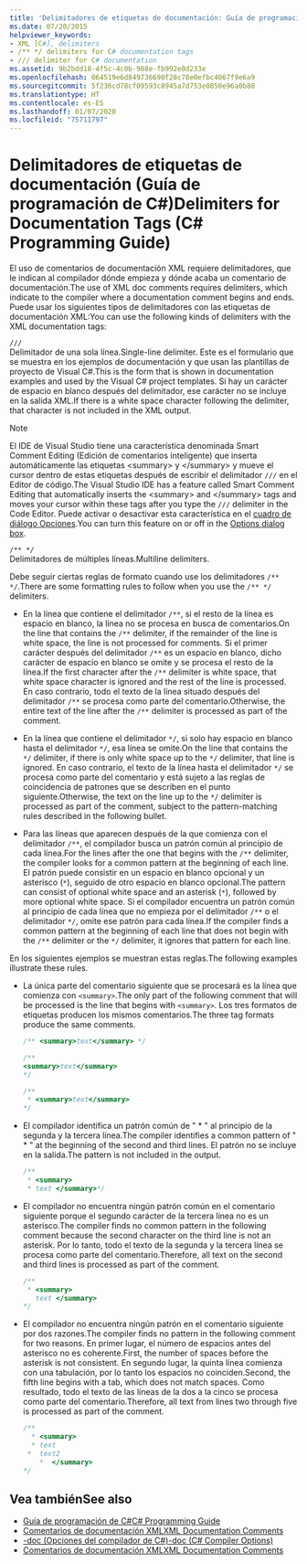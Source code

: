 ```yaml
---
title: 'Delimitadores de etiquetas de documentación: Guía de programación de C#'
ms.date: 07/20/2015
helpviewer_keywords:
- XML [C#], delimiters
- /** */ delimiters for C# documentation tags
- /// delimiter for C# documentation
ms.assetid: 9b2bdd18-4f5c-4c0b-988e-fb992e0d233e
ms.openlocfilehash: 064519e6d849736690f28c78e0efbc4067f9e6a9
ms.sourcegitcommit: 5f236cd78cf09593c8945a7d753e0850e96a0b80
ms.translationtype: HT
ms.contentlocale: es-ES
ms.lasthandoff: 01/07/2020
ms.locfileid: "75711797"
---
```

# <a name="delimiters-for-documentation-tags-c-programming-guide"></a><span data-ttu-id="56166-102">Delimitadores de etiquetas de documentación (Guía de programación de C#)</span><span class="sxs-lookup"><span data-stu-id="56166-102">Delimiters for Documentation Tags (C# Programming Guide)</span></span>
<span data-ttu-id="56166-103">El uso de comentarios de documentación XML requiere delimitadores, que le indican al compilador dónde empieza y dónde acaba un comentario de documentación.</span><span class="sxs-lookup"><span data-stu-id="56166-103">The use of XML doc comments requires delimiters, which indicate to the compiler where a documentation comment begins and ends.</span></span> <span data-ttu-id="56166-104">Puede usar los siguientes tipos de delimitadores con las etiquetas de documentación XML:</span><span class="sxs-lookup"><span data-stu-id="56166-104">You can use the following kinds of delimiters with the XML documentation tags:</span></span>  
  
 `///`  
 <span data-ttu-id="56166-105">Delimitador de una sola línea.</span><span class="sxs-lookup"><span data-stu-id="56166-105">Single-line delimiter.</span></span> <span data-ttu-id="56166-106">Este es el formulario que se muestra en los ejemplos de documentación y que usan las plantillas de proyecto de Visual C#.</span><span class="sxs-lookup"><span data-stu-id="56166-106">This is the form that is shown in documentation examples and used by the Visual C# project templates.</span></span> <span data-ttu-id="56166-107">Si hay un carácter de espacio en blanco después del delimitador, ese carácter no se incluye en la salida XML.</span><span class="sxs-lookup"><span data-stu-id="56166-107">If there is a white space character following the delimiter, that character is not included in the XML output.</span></span>  
  
> [!NOTE]
> <span data-ttu-id="56166-108">El IDE de Visual Studio tiene una característica denominada Smart Comment Editing (Edición de comentarios inteligente) que inserta automáticamente las etiquetas \<summary> y \</summary> y mueve el cursor dentro de estas etiquetas después de escribir el delimitador `///` en el Editor de código.</span><span class="sxs-lookup"><span data-stu-id="56166-108">The Visual Studio IDE has a feature called Smart Comment Editing that automatically inserts the \<summary> and \</summary> tags and moves your cursor within these tags after you type the `///` delimiter in the Code Editor.</span></span> <span data-ttu-id="56166-109">Puede activar o desactivar esta característica en el [cuadro de diálogo Opciones](/visualstudio/ide/reference/options-text-editor-csharp-advanced).</span><span class="sxs-lookup"><span data-stu-id="56166-109">You can turn this feature on or off in the [Options dialog box](/visualstudio/ide/reference/options-text-editor-csharp-advanced).</span></span>  
  
 `/** */`  
 <span data-ttu-id="56166-110">Delimitadores de múltiples líneas.</span><span class="sxs-lookup"><span data-stu-id="56166-110">Multiline delimiters.</span></span>  
  
 <span data-ttu-id="56166-111">Debe seguir ciertas reglas de formato cuando use los delimitadores `/** */`.</span><span class="sxs-lookup"><span data-stu-id="56166-111">There are some formatting rules to follow when you use the `/** */` delimiters.</span></span>  
  
- <span data-ttu-id="56166-112">En la línea que contiene el delimitador `/**`, si el resto de la línea es espacio en blanco, la línea no se procesa en busca de comentarios.</span><span class="sxs-lookup"><span data-stu-id="56166-112">On the line that contains the `/**` delimiter, if the remainder of the line is white space, the line is not processed for comments.</span></span> <span data-ttu-id="56166-113">Si el primer carácter después del delimitador `/**` es un espacio en blanco, dicho carácter de espacio en blanco se omite y se procesa el resto de la línea.</span><span class="sxs-lookup"><span data-stu-id="56166-113">If the first character after the `/**` delimiter is white space, that white space character is ignored and the rest of the line is processed.</span></span> <span data-ttu-id="56166-114">En caso contrario, todo el texto de la línea situado después del delimitador `/**` se procesa como parte del comentario.</span><span class="sxs-lookup"><span data-stu-id="56166-114">Otherwise, the entire text of the line after the `/**` delimiter is processed as part of the comment.</span></span>  
  
- <span data-ttu-id="56166-115">En la línea que contiene el delimitador `*/`, si solo hay espacio en blanco hasta el delimitador `*/`, esa línea se omite.</span><span class="sxs-lookup"><span data-stu-id="56166-115">On the line that contains the `*/` delimiter, if there is only white space up to the `*/` delimiter, that line is ignored.</span></span> <span data-ttu-id="56166-116">En caso contrario, el texto de la línea hasta el delimitador `*/` se procesa como parte del comentario y está sujeto a las reglas de coincidencia de patrones que se describen en el punto siguiente.</span><span class="sxs-lookup"><span data-stu-id="56166-116">Otherwise, the text on the line up to the `*/` delimiter is processed as part of the comment, subject to the pattern-matching rules described in the following bullet.</span></span>  
  
- <span data-ttu-id="56166-117">Para las líneas que aparecen después de la que comienza con el delimitador `/**`, el compilador busca un patrón común al principio de cada línea.</span><span class="sxs-lookup"><span data-stu-id="56166-117">For the lines after the one that begins with the `/**` delimiter, the compiler looks for a common pattern at the beginning of each line.</span></span> <span data-ttu-id="56166-118">El patrón puede consistir en un espacio en blanco opcional y un asterisco (`*`), seguido de otro espacio en blanco opcional.</span><span class="sxs-lookup"><span data-stu-id="56166-118">The pattern can consist of optional white space and an asterisk (`*`), followed by more optional white space.</span></span> <span data-ttu-id="56166-119">Si el compilador encuentra un patrón común al principio de cada línea que no empieza por el delimitador `/**` o el delimitador `*/`, omite ese patrón para cada línea.</span><span class="sxs-lookup"><span data-stu-id="56166-119">If the compiler finds a common pattern at the beginning of each line that does not begin with the `/**` delimiter or the `*/` delimiter, it ignores that pattern for each line.</span></span>  
  
 <span data-ttu-id="56166-120">En los siguientes ejemplos se muestran estas reglas.</span><span class="sxs-lookup"><span data-stu-id="56166-120">The following examples illustrate these rules.</span></span>  
  
- <span data-ttu-id="56166-121">La única parte del comentario siguiente que se procesará es la línea que comienza con `<summary>`.</span><span class="sxs-lookup"><span data-stu-id="56166-121">The only part of the following comment that will be processed is the line that begins with `<summary>`.</span></span> <span data-ttu-id="56166-122">Los tres formatos de etiquetas producen los mismos comentarios.</span><span class="sxs-lookup"><span data-stu-id="56166-122">The three tag formats produce the same comments.</span></span>  
  
    ```csharp  
    /** <summary>text</summary> */   
  
    /**   
    <summary>text</summary>   
    */   
  
    /**   
     * <summary>text</summary>   
    */  
    ```  
  
- <span data-ttu-id="56166-123">El compilador identifica un patrón común de " \* " al principio de la segunda y la tercera línea.</span><span class="sxs-lookup"><span data-stu-id="56166-123">The compiler identifies a common pattern of " \* " at the beginning of the second and third lines.</span></span> <span data-ttu-id="56166-124">El patrón no se incluye en la salida.</span><span class="sxs-lookup"><span data-stu-id="56166-124">The pattern is not included in the output.</span></span>  
  
    ```csharp  
    /**   
     * <summary>   
     * text </summary>*/   
    ```  
  
- <span data-ttu-id="56166-125">El compilador no encuentra ningún patrón común en el comentario siguiente porque el segundo carácter de la tercera línea no es un asterisco.</span><span class="sxs-lookup"><span data-stu-id="56166-125">The compiler finds no common pattern in the following comment because the second character on the third line is not an asterisk.</span></span> <span data-ttu-id="56166-126">Por lo tanto, todo el texto de la segunda y la tercera línea se procesa como parte del comentario.</span><span class="sxs-lookup"><span data-stu-id="56166-126">Therefore, all text on the second and third lines is processed as part of the comment.</span></span>  
  
    ```csharp  
    /**   
     * <summary>   
       text </summary>  
    */   
    ```  
  
- <span data-ttu-id="56166-127">El compilador no encuentra ningún patrón en el comentario siguiente por dos razones.</span><span class="sxs-lookup"><span data-stu-id="56166-127">The compiler finds no pattern in the following comment for two reasons.</span></span> <span data-ttu-id="56166-128">En primer lugar, el número de espacios antes del asterisco no es coherente.</span><span class="sxs-lookup"><span data-stu-id="56166-128">First, the number of spaces before the asterisk is not consistent.</span></span> <span data-ttu-id="56166-129">En segundo lugar, la quinta línea comienza con una tabulación, por lo tanto los espacios no coinciden.</span><span class="sxs-lookup"><span data-stu-id="56166-129">Second, the fifth line begins with a tab, which does not match spaces.</span></span> <span data-ttu-id="56166-130">Como resultado, todo el texto de las líneas de la dos a la cinco se procesa como parte del comentario.</span><span class="sxs-lookup"><span data-stu-id="56166-130">Therefore, all text from lines two through five is processed as part of the comment.</span></span>  
  
    ```csharp  
    /**   
      * <summary>   
      * text   
     *  text2   
        *  </summary>   
    */   
    ```  
  
## <a name="see-also"></a><span data-ttu-id="56166-131">Vea también</span><span class="sxs-lookup"><span data-stu-id="56166-131">See also</span></span>

- [<span data-ttu-id="56166-132">Guía de programación de C#</span><span class="sxs-lookup"><span data-stu-id="56166-132">C# Programming Guide</span></span>](../index.md)
- [<span data-ttu-id="56166-133">Comentarios de documentación XML</span><span class="sxs-lookup"><span data-stu-id="56166-133">XML Documentation Comments</span></span>](./index.md)
- [<span data-ttu-id="56166-134">-doc (Opciones del compilador de C#)</span><span class="sxs-lookup"><span data-stu-id="56166-134">-doc (C# Compiler Options)</span></span>](../../language-reference/compiler-options/doc-compiler-option.md)
- [<span data-ttu-id="56166-135">Comentarios de documentación XML</span><span class="sxs-lookup"><span data-stu-id="56166-135">XML Documentation Comments</span></span>](./index.md)
